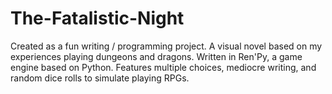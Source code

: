 # The-Fatalistic-Night
Created as a fun writing / programming project.
A visual novel based on my experiences playing dungeons and dragons.
Written in Ren'Py, a game engine based on Python.
Features multiple choices, mediocre writing, and random dice rolls to simulate playing RPGs.
